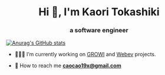 <h1 align="center">Hi 👋, I'm Kaori Tokashiki</h1>
<h3 align="center">a software engineer</h3>

[![Anurag's GitHub stats](https://github-readme-stats.vercel.app/api?username=kaoritokashiki)](https://github.com/kaoritokashiki/github-readme-stats)

- 👩🏼‍💻 I’m currently working on [GROWI](https://growi.org/ja/) and [Webev]() projects.

- 📩 How to reach me **caocao19x@gmail.com**
